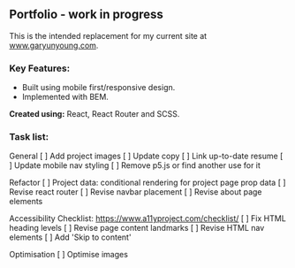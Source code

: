## Portfolio - work in progress ##

This is the intended replacement for my current site at www.garyunyoung.com.

### Key Features: ###
- Built using mobile first/responsive design.
- Implemented with BEM.

**Created using:** React, React Router and SCSS.

### Task list: ###
General
[ ] Add project images
[ ] Update copy
[ ] Link up-to-date resume
[ ] Update mobile nav styling
[ ] Remove p5.js or find another use for it

Refactor
[ ] Project data: conditional rendering for project page prop data
[ ] Revise react router
[ ] Revise navbar placement
[ ] Revise about page elements

Accessibility
Checklist: https://www.a11yproject.com/checklist/
[ ] Fix HTML heading levels 
[ ] Revise page content landmarks
[ ] Revise HTML nav elements
[ ] Add 'Skip to content'

Optimisation
[ ] Optimise images 

